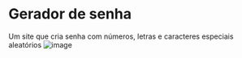 # Gerador de senha 
Um site que cria senha com números, letras  e caracteres especiais aleatórios
![image](https://github.com/Laurinha-js/Gerador-de-senha-/assets/65427284/5de65052-404c-4447-9c85-576b61c1b4bc)
